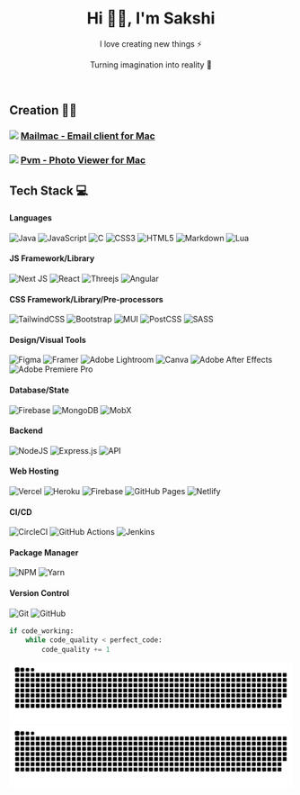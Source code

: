 <h1 align="center"> Hi 👋🏻, I'm Sakshi </br> 
</h1>
<p align="center">I love creating new things ⚡</p>
<p align="center">Turning imagination into reality 🚀</p>
<p align="center">
 <a href="https://www.buymeacoffee.com/sakshiagrwal" target="_blank"><img alt="" src="https://img.shields.io/badge/Help%20Me-ffdd00?style=for-the-badge&logo=buy-me-a-coffee&logoColor=black" style="vertical-align:center" /></a>
 <a href="https://sakshiagrwal.in" target="_blank"><img alt="" src="https://img.shields.io/badge/Portfolio-000?logo=vercel&logoColor=yellow&style=for-the-badge" style="vertical-align:center" /></a>
<a href="https://twitter.com/sakshiagrwal" target="_blank"><img alt="" src="https://img.shields.io/badge/Twitter-000?logo=Twitter&logoColor=1DA1F2&style=for-the-badge" style="vertical-align:center" /></a>
<a href="https://linkedin.com/in/sakshiagrwal" target="_blank"><img alt="" src="https://img.shields.io/badge/LinkedIn-000?logo=linkedin&logoColor=0A66C2&style=for-the-badge" style="vertical-align:center" /></a></p>

## Creation 👨‍💻


### <img src="https://user-images.githubusercontent.com/5713670/87202985-820dcb80-c2b6-11ea-9f56-7ec461c497c3.gif" width="16px" /> [Mailmac - Email client for Mac](https://github.com/sakshiagrwal/mailmac)

### <img src="https://metaseo.itsvg.in/logo.png" width="16px" /> [Pvm - Photo Viewer for Mac](https://github.com/sakshiagrwal/pvm)

## Tech Stack 💻
#### Languages
![Java](https://img.shields.io/badge/-Java-000?style=for-the-badge&logo=java)
![JavaScript](https://img.shields.io/badge/-JavaScript-000?style=for-the-badge&logo=javascript)
![C](https://img.shields.io/badge/c-000?style=for-the-badge&logo=c&logoColor=white)
![CSS3](https://img.shields.io/badge/-CSS3-000?style=for-the-badge&logo=css3)
![HTML5](https://img.shields.io/badge/-HTML5-000?style=for-the-badge&logo=html5)
![Markdown](https://img.shields.io/badge/-Markdown-000?style=for-the-badge&logo=markdown)
![Lua](https://img.shields.io/badge/-Lua-000?style=for-the-badge&logo=lua)

#### JS Framework/Library
![Next JS](https://img.shields.io/badge/-NextJS-000?style=for-the-badge&logo=next.js)
![React](https://img.shields.io/badge/-ReactJS-000?style=for-the-badge&logo=react)
![Threejs](https://img.shields.io/badge/-ThreeJS-000?style=for-the-badge&logo=three.js)
![Angular](https://img.shields.io/badge/-AngularJS-000?style=for-the-badge&logo=angular)

#### CSS Framework/Library/Pre-processors
![TailwindCSS](https://img.shields.io/badge/-TailwindCSS-000?style=for-the-badge&logo=tailwind-css)
![Bootstrap](https://img.shields.io/badge/-Bootstrap-000?style=for-the-badge&logo=bootstrap)
![MUI](https://img.shields.io/badge/-MUI-000?style=for-the-badge&logo=mui)
![PostCSS](https://img.shields.io/badge/-PostCSS-000?style=for-the-badge&logo=postcss)
![SASS](https://img.shields.io/badge/-SASS-000?style=for-the-badge&logo=sass)

#### Design/Visual Tools
![Figma](https://img.shields.io/badge/-Figma-000?style=for-the-badge&logo=figma)
![Framer](https://img.shields.io/badge/-Framer-000?style=for-the-badge&logo=framer)
![Adobe Lightroom](https://img.shields.io/badge/-Adobe%20Lightroom-000?style=for-the-badge&logo=adobe%20lightroom)
![Canva](https://img.shields.io/badge/-Canva-000?style=for-the-badge&logo=canva)
![Adobe After Effects](https://img.shields.io/badge/-Adobe%20After%20Effects-000?style=for-the-badge&logo=Adobe%20After%20Effects&logoColor=white)
![Adobe Premiere Pro](https://img.shields.io/badge/Adobe%20Premiere%20Pro-000?style=for-the-badge&logo=Adobe%20Premiere%20Pro&logoColor=white)

#### Database/State
![Firebase](https://img.shields.io/badge/-Firebase-000?style=for-the-badge&logo=firebase)
![MongoDB](https://img.shields.io/badge/-MongoDB-000?style=for-the-badge&logo=mongodb)
![MobX](https://img.shields.io/badge/-MobX-000?style=for-the-badge&logo=mobx)

#### Backend
![NodeJS](https://img.shields.io/badge/-NodeJS-000?style=for-the-badge&logo=node.js&logoColor=pink)
![Express.js](https://img.shields.io/badge/-ExpressJS-000?style=for-the-badge&logo=express)
![API](https://img.shields.io/badge/-API-000?style=for-the-badge&logo=fastapi)

#### Web Hosting
![Vercel](https://img.shields.io/badge/-Vercel-000?style=for-the-badge&logo=vercel)
![Heroku](https://img.shields.io/badge/-Heroku-000?style=for-the-badge&logo=heroku)
![Firebase](https://img.shields.io/badge/-Firebase-000?style=for-the-badge&logo=firebase)
![GitHub Pages](https://img.shields.io/badge/-GitHub%20Pages-000?style=for-the-badge&logo=github)
![Netlify](https://img.shields.io/badge/-Netlify-000?style=for-the-badge&logo=netlify)

#### CI/CD
![CircleCI](https://img.shields.io/badge/-circle%20ci-000?style=for-the-badge&logo=circleci)
![GitHub Actions](https://img.shields.io/badge/-github%20actions-000?style=for-the-badge&logo=githubactions)
![Jenkins](https://img.shields.io/badge/-jenkins-000?style=for-the-badge&logo=jenkins)

#### Package Manager
![NPM](https://img.shields.io/badge/-NPM-000?style=for-the-badge&logo=npm)
![Yarn](https://img.shields.io/badge/-yarn-000?style=for-the-badge&logo=yarn)

#### Version Control
![Git](https://img.shields.io/badge/-Git-000?style=for-the-badge&logo=git)
![GitHub](https://img.shields.io/badge/-GitHub-000?style=for-the-badge&logo=github)

``` py
if code_working:
    while code_quality < perfect_code:
        code_quality += 1
```

![snake animation](https://raw.githubusercontent.com/platane/platane/output/github-contribution-grid-snake-dark.svg#gh-dark-mode-only)![snake animation](https://raw.githubusercontent.com/platane/platane/output/github-contribution-grid-snake.svg#gh-light-mode-only)

